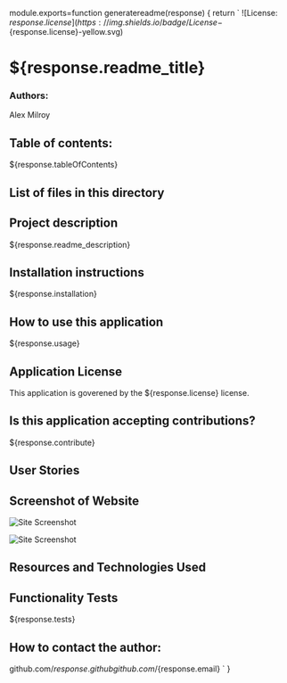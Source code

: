 module.exports=function generatereadme(response) {
    return `
![License: ${response.license} ](https://img.shields.io/badge/License-${response.license}-yellow.svg)
# ${response.readme_title}

### Authors: 
Alex Milroy  

## Table of contents:
${response.tableOfContents}

## List of files in this directory




## Project description
${response.readme_description}

## Installation instructions
${response.installation}

## How to use this application
${response.usage}

## Application License
This application is goverened by the ${response.license} license.

## Is this application accepting contributions?
${response.contribute}

## User Stories

## Screenshot of Website

![Site Screenshot]()

![Site Screenshot]()


## Resources and Technologies Used


## Functionality Tests
${response.tests}
    
## How to contact the author:
github.com/${response.github}
github.com/${response.email}
`
}